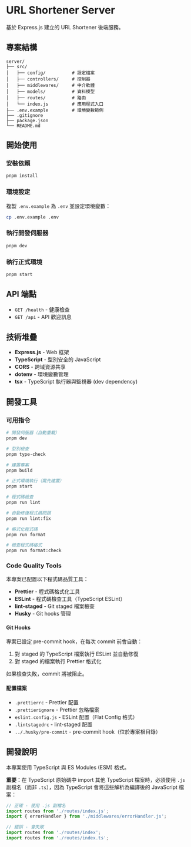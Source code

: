 # URL Shortener Server

基於 Express.js 建立的 URL Shortener 後端服務。

## 專案結構

```
server/
├── src/
│   ├── config/          # 設定檔案
│   ├── controllers/     # 控制器
│   ├── middlewares/     # 中介軟體
│   ├── models/          # 資料模型
│   ├── routes/          # 路由
│   └── index.js         # 應用程式入口
├── .env.example         # 環境變數範例
├── .gitignore
├── package.json
└── README.md
```

## 開始使用

### 安裝依賴

```bash
pnpm install
```

### 環境設定

複製 `.env.example` 為 `.env` 並設定環境變數：

```bash
cp .env.example .env
```

### 執行開發伺服器

```bash
pnpm dev
```

### 執行正式環境

```bash
pnpm start
```

## API 端點

- `GET /health` - 健康檢查
- `GET /api` - API 歡迎訊息

## 技術堆疊

- **Express.js** - Web 框架
- **TypeScript** - 型別安全的 JavaScript
- **CORS** - 跨域資源共享
- **dotenv** - 環境變數管理
- **tsx** - TypeScript 執行器與監視器 (dev dependency)

## 開發工具

### 可用指令

```bash
# 開發伺服器（自動重載）
pnpm dev

# 型別檢查
pnpm type-check

# 建置專案
pnpm build

# 正式環境執行（需先建置）
pnpm start

# 程式碼檢查
pnpm run lint

# 自動修復程式碼問題
pnpm run lint:fix

# 格式化程式碼
pnpm run format

# 檢查程式碼格式
pnpm run format:check
```

### Code Quality Tools

本專案已配置以下程式碼品質工具：

- **Prettier** - 程式碼格式化工具
- **ESLint** - 程式碼檢查工具（TypeScript ESLint）
- **lint-staged** - Git staged 檔案檢查
- **Husky** - Git hooks 管理

#### Git Hooks

專案已設定 pre-commit hook，在每次 commit 前會自動：
1. 對 staged 的 TypeScript 檔案執行 ESLint 並自動修復
2. 對 staged 的檔案執行 Prettier 格式化

如果檢查失敗，commit 將被阻止。

#### 配置檔案

- `.prettierrc` - Prettier 配置
- `.prettierignore` - Prettier 忽略檔案
- `eslint.config.js` - ESLint 配置（Flat Config 格式）
- `.lintstagedrc` - lint-staged 配置
- `../.husky/pre-commit` - pre-commit hook（位於專案根目錄）

## 開發說明

本專案使用 TypeScript 與 ES Modules (ESM) 格式。

**重要**：在 TypeScript 原始碼中 import 其他 TypeScript 檔案時，必須使用 `.js` 副檔名（而非 `.ts`），因為 TypeScript 會將這些解析為編譯後的 JavaScript 檔案：

```typescript
// 正確 - 使用 .js 副檔名
import routes from './routes/index.js';
import { errorHandler } from './middlewares/errorHandler.js';

// 錯誤 - 會失敗
import routes from './routes/index';
import routes from './routes/index.ts';
```
